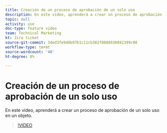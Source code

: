 ```yaml
---
title: Creación de un proceso de aprobación de un solo uso
description: En este vídeo, aprenderá a crear un proceso de aprobación de un solo uso en un objeto.
topic: null
activity: use
doc-type: feature video
team: Technical Marketing
kt: Jira ticket
source-git-commit: 3ded3fe9d8b97b1c11cb382f8088930842399c98
workflow-type: tm+mt
source-wordcount: '40'
ht-degree: 0%

---
```


# Creación de un proceso de aprobación de un solo uso

En este vídeo, aprenderá a crear un proceso de aprobación de un solo uso en un objeto.

>[!VIDEO](https://video.tv.adobe.com/v/335225/?quality=12)
